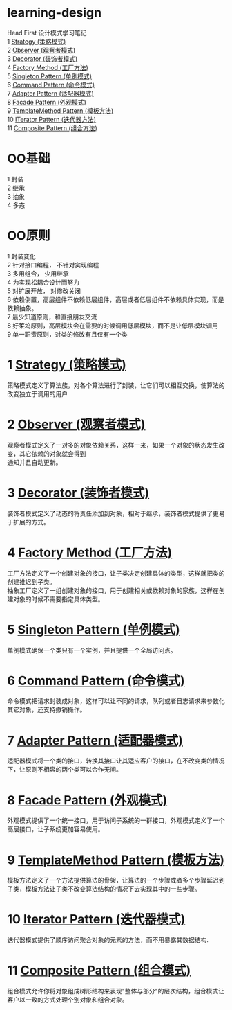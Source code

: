 # learning-design  

Head First 设计模式学习笔记  
1 [Strategy (策略模式)](https://github.com/appeondotnet/learning-design/tree/zhuxiaoxiong/Src/Design/Strategy)  
2 [Observer (观察者模式)](https://github.com/appeondotnet/learning-design/tree/zhuxiaoxiong/Src/Design/Observer)  
3 [Decorator (装饰者模式)](https://github.com/appeondotnet/learning-design/tree/zhuxiaoxiong/Src/Design/Decorator)  
4 [Factory Method (工厂方法)](https://github.com/appeondotnet/learning-design/tree/zhuxiaoxiong/Src/Design/FactoryMethod)  
5 [Singleton Pattern (单例模式)](https://github.com/appeondotnet/learning-design/tree/zhuxiaoxiong/Src/Design/SingletonPattern)  
6 [Command Pattern (命令模式)](https://github.com/appeondotnet/learning-design/tree/zhuxiaoxiong/Src/Design/CommandPattern)  
7 [Adapter Pattern (适配器模式)](https://github.com/appeondotnet/learning-design/tree/zhuxiaoxiong/Src/Design/AdapterPattern)  
8 [Facade Pattern (外观模式)](https://github.com/appeondotnet/learning-design/tree/zhuxiaoxiong/Src/Design/FacadePattern)  
9 [TemplateMethod Pattern (模板方法)](https://github.com/appeondotnet/learning-design/tree/zhuxiaoxiong/Src/Design/TemplateMethodPattern)  
10 [ITerator Pattern (迭代器方法)](https://github.com/appeondotnet/learning-design/tree/zhuxiaoxiong/Src/Design/ITeratorPattern)  
11 [Composite Pattern (组合方法)](https://github.com/appeondotnet/learning-design/tree/zhuxiaoxiong/Src/Design/CompositePattern)    
  
# OO基础  
1 封装  
2 继承  
3 抽象  
4 多态  

# OO原则  
1 封装变化  
2 针对接口编程， 不针对实现编程  
3 多用组合， 少用继承  
4 为实现松耦合设计而努力  
5 对扩展开放， 对修改关闭  
6 依赖倒置，高层组件不依赖低层组件，高层或者低层组件不依赖具体实现，而是依赖抽象。  
7 最少知道原则，和直接朋友交流  
8 好莱坞原则，高层模块会在需要的时候调用低层模块，而不是让低层模块调用  
9 单一职责原则，对类的修改有且仅有一个类  

# 1 [Strategy (策略模式)](https://github.com/appeondotnet/learning-design/tree/zhuxiaoxiong/Src/Design/Strategy)  
策略模式定义了算法族，对各个算法进行了封装，让它们可以相互交换，使算法的改变独立于调用的用户  
# 2 [Observer (观察者模式)](https://github.com/appeondotnet/learning-design/tree/zhuxiaoxiong/Src/Design/Observer)  
观察者模式定义了一对多的对象依赖关系，这样一来，如果一个对象的状态发生改变，其它依赖的对象就会得到  
通知并且自动更新。  
# 3 [Decorator (装饰者模式)](https://github.com/appeondotnet/learning-design/tree/zhuxiaoxiong/Src/Design/Decorator)  
装饰者模式定义了动态的将责任添加到对象，相对于继承，装饰者模式提供了更易于扩展的方式。  
# 4 [Factory Method (工厂方法)](https://github.com/appeondotnet/learning-design/tree/zhuxiaoxiong/Src/Design/FactoryMethod)  
工厂方法定义了一个创建对象的接口，让子类决定创建具体的类型，这样就把类的创建推迟到子类。  
抽象工厂定义了一组创建对象的接口，用于创建相关或依赖对象的家族，这样在创建对象的时候不需要指定具体类型。
# 5 [Singleton Pattern (单例模式)](https://github.com/appeondotnet/learning-design/tree/zhuxiaoxiong/Src/Design/SingletonPattern)  
单例模式确保一个类只有一个实例，并且提供一个全局访问点。  
# 6 [Command Pattern (命令模式)](https://github.com/appeondotnet/learning-design/tree/zhuxiaoxiong/Src/Design/CommandPattern)  
命令模式把请求封装成对象，这样可以让不同的请求，队列或者日志请求来参数化其它对象，还支持撤销操作。  
# 7 [Adapter Pattern (适配器模式)](https://github.com/appeondotnet/learning-design/tree/zhuxiaoxiong/Src/Design/CommandPattern)  
适配器模式将一个类的接口，转换其接口让其适应客户的接口，在不改变类的情况下，让原则不相容的两个类可以合作无间。
# 8 [Facade Pattern (外观模式)](https://github.com/appeondotnet/learning-design/tree/zhuxiaoxiong/Src/Design/CommandPattern)    
 外观模式提供了一个统一接口，用于访问子系统的一群接口，外观模式定义了一个高层接口，让子系统更加容易使用。
# 9 [TemplateMethod Pattern (模板方法)](https://github.com/appeondotnet/learning-design/tree/zhuxiaoxiong/Src/Design/TemplateMethodPattern)  
模板方法定义了一个方法提供算法的骨架，让算法的一个步骤或者多个步骤延迟到子类，模板方法让子类不改变算法结构的情况下去实现其中的一些步骤。  
# 10 [Iterator Pattern (迭代器模式)](https://github.com/appeondotnet/learning-design/tree/zhuxiaoxiong/Src/Design/IteratorPattern)  
迭代器模式提供了顺序访问聚合对象的元素的方法，而不用暴露其数据结构.  
# 11 [Composite Pattern (组合模式)](https://github.com/appeondotnet/learning-design/tree/zhuxiaoxiong/Src/Design/CompositePattern)     
组合模式允许你将对象组成树形结构来表现"整体与部分"的层次结构，组合模式让客户以一致的方式处理个别对象和组合对象。


